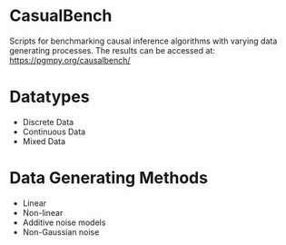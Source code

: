 # CasualBench

Scripts for benchmarking causal inference algorithms with varying data generating processes. The results can be accessed at: https://pgmpy.org/causalbench/

# Datatypes
- Discrete Data
- Continuous Data
- Mixed Data

# Data Generating Methods
- Linear 
- Non-linear
- Additive noise models
- Non-Gaussian noise

